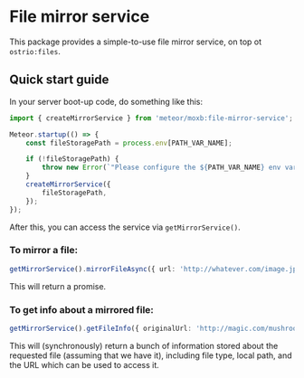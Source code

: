# File mirror service

This package provides a simple-to-use file mirror service, on top ot `ostrio:files`.

## Quick start guide

In your server boot-up code, do something like this:
``` typescript
import { createMirrorService } from 'meteor/moxb:file-mirror-service';

Meteor.startup(() => {
    const fileStoragePath = process.env[PATH_VAR_NAME];

    if (!fileStoragePath) {
        throw new Error(`"Please configure the ${PATH_VAR_NAME} env variable!`);
    }
    createMirrorService({
        fileStoragePath,
    });
}); 
``` 

After this, you can access the service via `getMirrorService()`.

### To mirror a file:

``` typescript
getMirrorService().mirrorFileAsync({ url: 'http://whatever.com/image.jpg'});
`````

This will return a promise.

### To get info about a mirrored file:

```typescript
getMirrorService().getFileInfo({ originalUrl: 'http://magic.com/mushroom.jpg'});
```

This will (synchronously) return a bunch of information stored about
the requested file (assuming that we have it),
including file type, local path, and the URL which can be used to access it.

